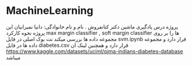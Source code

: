 # MachineLearning
پروژه درس یادگیری ماشین دکتر کتانفروش .
نام و نام خانوادگی: دانیا نمیرانیان
این پروژه نحوه کارکرد max margin classifier , soft margin classifier  ها را بر روی مجموعه داده ها بررسی میکند
نت بوک اصلی در فایل svm.ipynb قرار دارد
و مجموعه داده ها در فایل diabetes.csv قرار دارد و همچنین لینک ان https://www.kaggle.com/datasets/uciml/pima-indians-diabetes-database میباشد 
